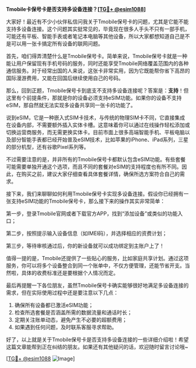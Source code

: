**Tmobile卡保号卡是否支持多设备连接？[[TG💪+ @esim1088](https://t.me/s/esim1088)]**

大家好！最近有不少小伙伴私信问我关于Tmobile保号卡的问题，尤其是它能不能支持多设备连接。这个问题其实挺常见的，毕竟现在很多人手头不只有一部手机，可能还有平板、智能手表或者笔记本电脑等其他设备，所以大家都想知道自己是不是可以用一张卡搞定所有设备的联网问题。

首先，咱们得弄清楚什么是Tmobile保号卡。简单来说，Tmobile保号卡就是一种能让用户保留现有手机号码的服务，同时还能享受Tmobile网络覆盖范围内的各种通信服务。对于经常出国的人来说，这张卡非常实用，因为它既能帮你省下高昂的国际漫游费用，又能在回国后继续使用自己的号码。

那么，回到正题，Tmobile保号卡到底支不支持多设备连接呢？答案是：**支持**！但这里有个前提条件，那就是你的设备必须支持eSIM功能。如果你的设备不支持eSIM，那自然就无法实现多设备共享同一张卡的功能了。

说到eSIM，它是一种嵌入式SIM卡技术，与传统的物理SIM卡不同，它直接集成在设备内部，不需要额外插入实体卡槽。这意味着你可以通过在线操作轻松添加或切换运营商服务，而无需更换实体卡。目前市面上很多高端智能手机、平板电脑以及部分智能手表都已经开始普及eSIM技术，比如苹果的iPhone、iPad系列，三星的部分机型，还有谷歌Pixel系列等。

不过需要注意的是，并非所有的Tmobile保号卡都默认包含eSIM功能。有些套餐可能需要单独开通这个选项，而且不同的套餐对eSIM的支持程度也有所不同。因此，在购买之前，建议大家仔细查看具体套餐详情，确保所选方案符合自己的需求。

接下来，我们来聊聊如何利用Tmobile保号卡实现多设备连接。假设你已经拥有一张支持eSIM功能的Tmobile保号卡，那么接下来的操作其实非常简单：

第一步，登录Tmobile官网或者下载官方APP，找到“添加设备”或类似的功能入口；

第二步，按照提示输入设备信息（如IMEI码），并选择相应的资费计划；

第三步，等待审核通过后，你的新设备就可以成功绑定到主账户上了！

值得一提的是，Tmobile还提供了一些贴心的服务，比如家庭共享计划。通过这项服务，你可以将多个设备整合到同一个账单中，不仅方便管理，还能节省开支。当然啦，具体的收费标准还是要根据个人情况而定。

最后再提醒一下各位朋友，虽然Tmobile保号卡确实能够很好地满足多设备连接的需求，但在实际使用过程中还是要注意以下几点：

1. 确保所有设备都已激活eSIM功能；
2. 检查所选套餐是否涵盖所需的数据流量和通话时长；
3. 定期关注账单动态，避免产生不必要的超额费用；
4. 如果遇到任何问题，及时联系客服寻求帮助。

好了，以上就是关于Tmobile保号卡是否支持多设备连接的一些详细介绍啦！希望这篇文章能帮到正在纠结的朋友。如果还有其他疑问的话，欢迎随时留言讨论哦~

[[TG💪+ @esim1088](https://t.me/s/esim1088) ![Image](https://i.postimg.cc/4NQfJmqS/Snipaste-2025-05-13-00-14-12.png)]
